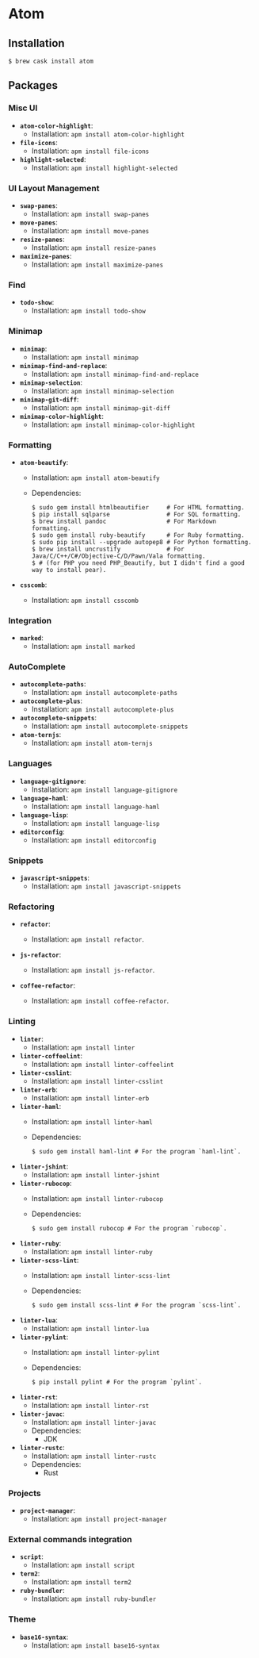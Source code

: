 # Atom

## Installation

```ShellSession
$ brew cask install atom
```

## Packages

### Misc UI

- **`atom-color-highlight`**:
  - Installation: `apm install atom-color-highlight`
- **`file-icons`**:
  - Installation: `apm install file-icons`
- **`highlight-selected`**:
  - Installation: `apm install highlight-selected`

### UI Layout Management

- **`swap-panes`**:
  - Installation: `apm install swap-panes`
- **`move-panes`**:
  - Installation: `apm install move-panes`
- **`resize-panes`**:
  - Installation: `apm install resize-panes`
- **`maximize-panes`**:
  - Installation: `apm install maximize-panes`

### Find

- **`todo-show`**:
  - Installation: `apm install todo-show`

### Minimap

- **`minimap`**:
  - Installation: `apm install minimap`
- **`minimap-find-and-replace`**:
  - Installation: `apm install minimap-find-and-replace`
- **`minimap-selection`**:
  - Installation: `apm install minimap-selection`
- **`minimap-git-diff`**:
  - Installation: `apm install minimap-git-diff`
- **`minimap-color-highlight`**:
  - Installation: `apm install minimap-color-highlight`

### Formatting

- **`atom-beautify`**:
  - Installation: `apm install atom-beautify`
  - Dependencies:

    ```ShellSession
    $ sudo gem install htmlbeautifier     # For HTML formatting.
    $ pip install sqlparse                # For SQL formatting.
    $ brew install pandoc                 # For Markdown formatting.
    $ sudo gem install ruby-beautify      # For Ruby formatting.
    $ sudo pip install --upgrade autopep8 # For Python formatting.
    $ brew install uncrustify             # For Java/C/C++/C#/Objective-C/D/Pawn/Vala formatting.
    $ # (for PHP you need PHP_Beautify, but I didn't find a good way to install pear).
    ```

- **`csscomb`**:
  - Installation: `apm install csscomb`

### Integration

- **`marked`**:
  - Installation: `apm install marked`

### AutoComplete

- **`autocomplete-paths`**:
  - Installation: `apm install autocomplete-paths`
- **`autocomplete-plus`**:
  - Installation: `apm install autocomplete-plus`
- **`autocomplete-snippets`**:
  - Installation: `apm install autocomplete-snippets`
- **`atom-ternjs`**:
  - Installation: `apm install atom-ternjs`

### Languages

- **`language-gitignore`**:
  - Installation: `apm install language-gitignore`
- **`language-haml`**:
  - Installation: `apm install language-haml`
- **`language-lisp`**:
  - Installation: `apm install language-lisp`
- **`editorconfig`**:
  - Installation: `apm install editorconfig`

### Snippets

- **`javascript-snippets`**:
  - Installation: `apm install javascript-snippets`

### Refactoring

- **`refactor`**:
  - Installation: `apm install refactor`.

- **`js-refactor`**:
  - Installation: `apm install js-refactor`.

- **`coffee-refactor`**:
  - Installation: `apm install coffee-refactor`.

### Linting

- **`linter`**:
  - Installation: `apm install linter`
- **`linter-coffeelint`**:
  - Installation: `apm install linter-coffeelint`
- **`linter-csslint`**:
  - Installation: `apm install linter-csslint`
- **`linter-erb`**:
  - Installation: `apm install linter-erb`
- **`linter-haml`**:
  - Installation: `apm install linter-haml`
  - Dependencies:

    ```ShellSession
    $ sudo gem install haml-lint # For the program `haml-lint`.
    ```
- **`linter-jshint`**:
  - Installation: `apm install linter-jshint`
- **`linter-rubocop`**:
  - Installation: `apm install linter-rubocop`
  - Dependencies:

    ```ShellSession
    $ sudo gem install rubocop # For the program `rubocop`.
    ```
- **`linter-ruby`**:
  - Installation: `apm install linter-ruby`
- **`linter-scss-lint`**:
  - Installation: `apm install linter-scss-lint`
  - Dependencies:

    ```ShellSession
    $ sudo gem install scss-lint # For the program `scss-lint`.
    ```
- **`linter-lua`**:
  - Installation: `apm install linter-lua`
- **`linter-pylint`**:
  - Installation: `apm install linter-pylint`
  - Dependencies:

    ```ShellSession
    $ pip install pylint # For the program `pylint`.
    ```
- **`linter-rst`**:
  - Installation: `apm install linter-rst`
- **`linter-javac`**:
  - Installation: `apm install linter-javac`
  - Dependencies:
    - JDK
- **`linter-rustc`**:
  - Installation: `apm install linter-rustc`
  - Dependencies:
    - Rust

### Projects

- **`project-manager`**:
  - Installation: `apm install project-manager`

### External commands integration

- **`script`**:
  - Installation: `apm install script`
- **`term2`**:
  - Installation: `apm install term2`
- **`ruby-bundler`**:
  - Installation: `apm install ruby-bundler`

### Theme

- **`base16-syntax`**:
  - Installation: `apm install base16-syntax`
